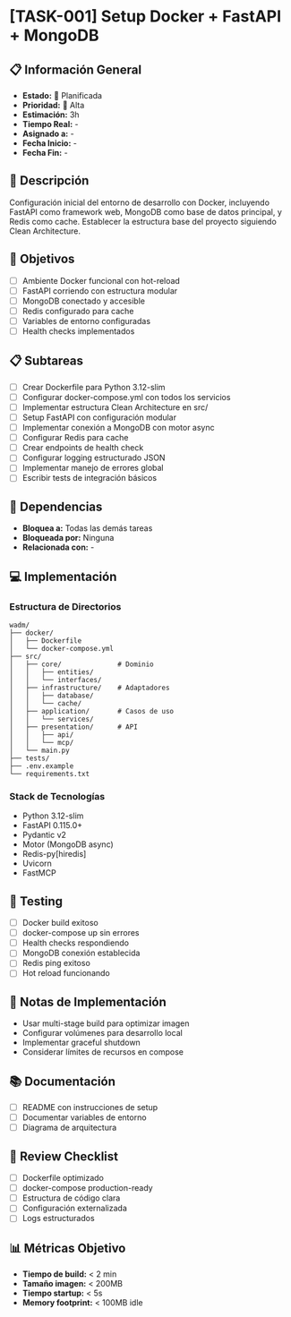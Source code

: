 # [TASK-001] Setup Docker + FastAPI + MongoDB

## 📋 Información General
- **Estado:** 📅 Planificada
- **Prioridad:** 🔴 Alta
- **Estimación:** 3h
- **Tiempo Real:** -
- **Asignado a:** -
- **Fecha Inicio:** -
- **Fecha Fin:** -

## 📝 Descripción
Configuración inicial del entorno de desarrollo con Docker, incluyendo FastAPI como framework web, MongoDB como base de datos principal, y Redis como cache. Establecer la estructura base del proyecto siguiendo Clean Architecture.

## 🎯 Objetivos
- [ ] Ambiente Docker funcional con hot-reload
- [ ] FastAPI corriendo con estructura modular
- [ ] MongoDB conectado y accesible
- [ ] Redis configurado para cache
- [ ] Variables de entorno configuradas
- [ ] Health checks implementados

## 📋 Subtareas
- [ ] Crear Dockerfile para Python 3.12-slim
- [ ] Configurar docker-compose.yml con todos los servicios
- [ ] Implementar estructura Clean Architecture en src/
- [ ] Setup FastAPI con configuración modular
- [ ] Implementar conexión a MongoDB con motor async
- [ ] Configurar Redis para cache
- [ ] Crear endpoints de health check
- [ ] Configurar logging estructurado JSON
- [ ] Implementar manejo de errores global
- [ ] Escribir tests de integración básicos

## 🔗 Dependencias
- **Bloquea a:** Todas las demás tareas
- **Bloqueada por:** Ninguna
- **Relacionada con:** -

## 💻 Implementación

### Estructura de Directorios
```
wadm/
├── docker/
│   ├── Dockerfile
│   └── docker-compose.yml
├── src/
│   ├── core/              # Dominio
│   │   ├── entities/
│   │   └── interfaces/
│   ├── infrastructure/    # Adaptadores
│   │   ├── database/
│   │   └── cache/
│   ├── application/       # Casos de uso
│   │   └── services/
│   ├── presentation/      # API
│   │   ├── api/
│   │   └── mcp/
│   └── main.py
├── tests/
├── .env.example
└── requirements.txt
```

### Stack de Tecnologías
- Python 3.12-slim
- FastAPI 0.115.0+
- Pydantic v2
- Motor (MongoDB async)
- Redis-py[hiredis]
- Uvicorn
- FastMCP

## 🧪 Testing
- [ ] Docker build exitoso
- [ ] docker-compose up sin errores
- [ ] Health checks respondiendo
- [ ] MongoDB conexión establecida
- [ ] Redis ping exitoso
- [ ] Hot reload funcionando

## 📝 Notas de Implementación
- Usar multi-stage build para optimizar imagen
- Configurar volúmenes para desarrollo local
- Implementar graceful shutdown
- Considerar límites de recursos en compose

## 📚 Documentación
- [ ] README con instrucciones de setup
- [ ] Documentar variables de entorno
- [ ] Diagrama de arquitectura

## 🔄 Review Checklist
- [ ] Dockerfile optimizado
- [ ] docker-compose production-ready
- [ ] Estructura de código clara
- [ ] Configuración externalizada
- [ ] Logs estructurados

## 📊 Métricas Objetivo
- **Tiempo de build:** < 2 min
- **Tamaño imagen:** < 200MB
- **Tiempo startup:** < 5s
- **Memory footprint:** < 100MB idle
